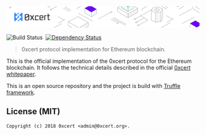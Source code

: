 <img src="assets/cover.png" />

![Build Status](https://travis-ci.org/0xcert/ethereum.svg?branch=master)&nbsp;
[![Dependency Status](https://gemnasium.com/badges/github.com/0xcert/ethereum.svg)](https://gemnasium.com/github.com/0xcert/ethereum)

> 0xcert protocol implementation for Ethereum blockchain.

This is the official implementation of the 0xcert protocol for the Ethereum blockchain. It follows the technical details described in the official [0xcert whitepaper](https://github.com/0xcert/whitepaper).

This is an open source repository and the project is build with [Truffle framework](http://truffleframework.com).

## License (MIT)

```
Copyright (c) 2018 0xcert <admin@0xcert.org>.
```
